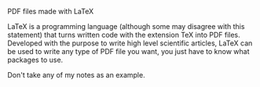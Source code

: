 PDF files made with LaTeX

LaTeX is a programming language (although some may disagree with this statement) that turns written
code with the extension TeX into PDF files. Developed with the purpose to write high level scientific articles,
LaTeX can be used to write any type of PDF file you want, you just have to know what packages
to use.

Don't take any of my notes as an example.
